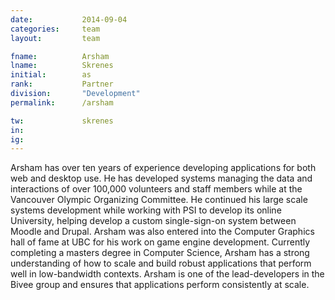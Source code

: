 ```yaml
---
date:           2014-09-04
categories:     team
layout:         team

fname:          Arsham
lname:          Skrenes
initial:        as
rank:           Partner
division:       "Development"
permalink:      /arsham

tw:             skrenes
in:             
ig:             
---
```


Arsham has over ten years of experience developing applications for both web and desktop use. He has developed systems managing the data and interactions of over 100,000 volunteers and staff members while at the Vancouver Olympic Organizing Committee. He continued his large scale systems development while working with PSI to develop its online University, helping develop a custom single-sign-on system between Moodle and Drupal. Arsham was also entered into the Computer Graphics hall of fame at UBC for his work on game engine development. Currently completing a masters degree in Computer Science, Arsham has a strong understanding of how to scale and build robust applications that perform well in low-bandwidth contexts. Arsham is one of the lead-developers in the Bivee group and ensures that applications perform consistently at scale.